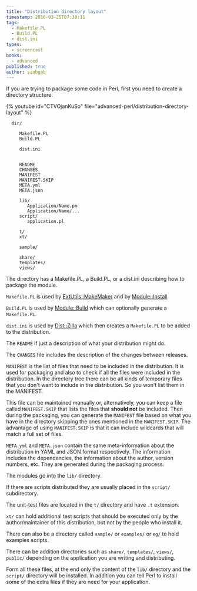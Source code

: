 ```yaml
---
title: "Distribution directory layout"
timestamp: 2016-03-25T07:30:11
tags:
  - Makefile.PL
  - Build.PL
  - dist.ini
types:
  - screencast
books:
  - advanced
published: true
author: szabgab
---
```



If you are trying to package some code in Perl, first you need to create a directory structure.


{% youtube id="CTVOjanKuSo" file="advanced-perl/distribution-directory-layout" %}

```
  dir/

     Makefile.PL
     Build.PL

     dist.ini


     README
     CHANGES
     MANIFEST
     MANIFEST.SKIP
     META.yml
     META.json

     lib/
        Application/Name.pm
        Application/Name/...
     script/
        application.pl

     t/
     xt/

     sample/

     share/
     templates/
     views/
```

The directory has a Makefile.PL, a Build.PL, or a dist.ini describing how to package the module.

`Makefile.PL` is used by [ExtUtils::MakeMaker](http://metacpan.org/pod/ExtUtils::MakeMaker) and by 
[Module::Install](http://metacpan.org/pod/Module::Install)


`Build.PL` is used by [Module::Build](http://metacpan.org/pod/Module::Build) which can optionally
generate a `Makefile.PL`.


`dist.ini` is used by [Dist::Zilla](http://metacpan.org/pod/Dist::Zilla) which then creates
a `Makefile.PL` to be added to the distribution.


The `README` if just a description of what your distribution might do.

The `CHANGES` file includes the description of the changes between releases.

`MANIFEST` is the list of files that need to be included in the distribution. It is used for packaging and also
to check if all the files were included in the distribution. In the directory tree there can be all kinds 
of temporary files that you don't want to include in the distribution. So you won't list them in the MANIFEST.

This file can be maintained manually or, alternatively, you can keep a file called `MANIFEST.SKIP` that lists
the files that **should not** be included. Then during the packaging, you can generate the `MANIFEST`
file based on what you have in the directory skipping the ones mentioned in the `MANIFEST.SKIP`.
The advantage of using `MANIFEST.SKIP` is that it can include wildcards that will match a full set of files.


`META.yml` and `META.json` contain the same meta-information about the distribution in YAML and JSON format
respectively. The information includes the dependencies, the information about the author, version numbers, etc.
They are generated during the packaging process.

The modules go into the `lib/` directory.

If there are scripts distributed they are usually placed in the `script/` subdirectory.

The unit-test files are located in the `t/` directory and have `.t` extension.

`xt/` can hold additional test scripts that should be executed only by the author/maintainer of this distribution,
but not by the people who install it.


There can also be a directory called `sample/` or `examples/` or `eg/` to hold examples scripts.

There can be addition directories such as `share/`, `templates/`, `views/`, `public/` depending
on the application you are writing and distributing.

Form all these files, at the end only the content of the `lib/` directory and the `script/` directory
will be installed. In addition you can tell Perl to install some of the extra files if they are need for your
application.

